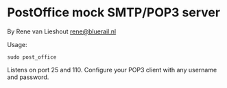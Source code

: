 PostOffice mock SMTP/POP3 server
================================

By Rene van Lieshout <rene@bluerail.nl>

Usage:

    sudo post_office

Listens on port 25 and 110. Configure your POP3 client with any username and password.
